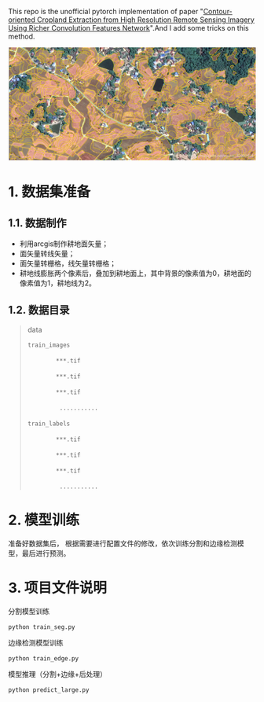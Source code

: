 This repo is the unofficial pytorch implementation of paper "[Contour-oriented Cropland Extraction from High Resolution Remote Sensing Imagery Using Richer Convolution Features Network](https://ieeexplore.ieee.org/document/8820430)".And I add some tricks on this method.

![image-20210624203834465](20210624203834465.png)


# 1. 数据集准备

## 1.1. 数据制作

- 利用arcgis制作耕地面矢量；
- 面矢量转线矢量；
- 面矢量转栅格，线矢量转栅格；
- 耕地线膨胀两个像素后，叠加到耕地面上，其中背景的像素值为0，耕地面的像素值为1，耕地线为2。

## 1.2.  数据目录 

> 
> data
> 
>     train_images
>
>   		  ***.tif
>
> 			  ***.tif
>
> 			  ***.tif
>
>              ...........
>
> 	  train_labels
> 	
>   		  ***.tif
>
> 			  ***.tif
>
> 			  ***.tif
>
>              ...........



# 2. 模型训练

准备好数据集后， 根据需要进行配置文件的修改，依次训练分割和边缘检测模型，最后进行预测。



# 3. 项目文件说明

分割模型训练

```python
python train_seg.py
```

边缘检测模型训练

```
python train_edge.py
```

模型推理（分割+边缘+后处理）

```
python predict_large.py
```



